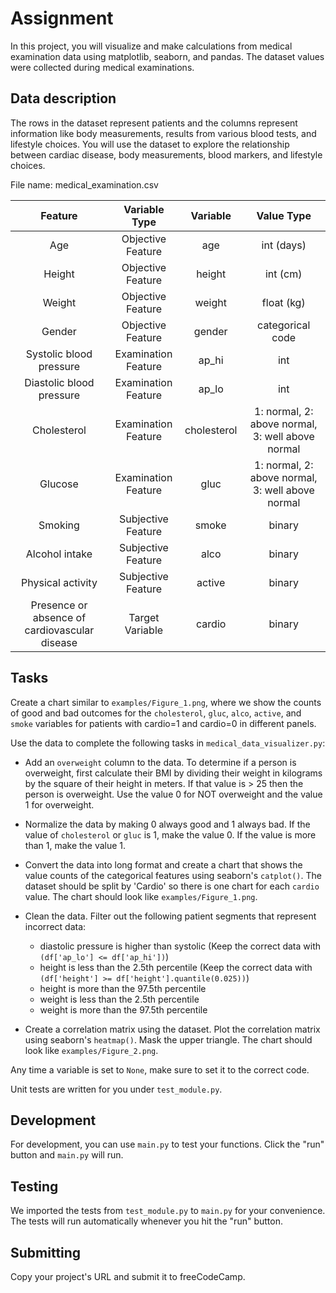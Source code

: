 # Assignment

In this project, you will visualize and make calculations from medical examination data using matplotlib, seaborn, and pandas. The dataset values were collected during medical examinations.

## Data description

The rows in the dataset represent patients and the columns represent information like body measurements, results from various blood tests, and lifestyle choices. You will use the dataset to explore the relationship between cardiac disease, body measurements, blood markers, and lifestyle choices.

File name: medical_examination.csv

|                    Feature                    |    Variable Type    |  Variable   |                    Value Type                    |
| :-------------------------------------------: | :-----------------: | :---------: | :----------------------------------------------: |
|                      Age                      |  Objective Feature  |     age     |                    int (days)                    |
|                    Height                     |  Objective Feature  |   height    |                     int (cm)                     |
|                    Weight                     |  Objective Feature  |   weight    |                    float (kg)                    |
|                    Gender                     |  Objective Feature  |   gender    |                 categorical code                 |
|            Systolic blood pressure            | Examination Feature |    ap_hi    |                       int                        |
|           Diastolic blood pressure            | Examination Feature |    ap_lo    |                       int                        |
|                  Cholesterol                  | Examination Feature | cholesterol | 1: normal, 2: above normal, 3: well above normal |
|                    Glucose                    | Examination Feature |    gluc     | 1: normal, 2: above normal, 3: well above normal |
|                    Smoking                    | Subjective Feature  |    smoke    |                      binary                      |
|                Alcohol intake                 | Subjective Feature  |    alco     |                      binary                      |
|               Physical activity               | Subjective Feature  |   active    |                      binary                      |
| Presence or absence of cardiovascular disease |   Target Variable   |   cardio    |                      binary                      |

## Tasks

Create a chart similar to `examples/Figure_1.png`, where we show the counts of good and bad outcomes for the `cholesterol`, `gluc`, `alco`, `active`, and `smoke` variables for patients with cardio=1 and cardio=0 in different panels.

Use the data to complete the following tasks in `medical_data_visualizer.py`:

* Add an `overweight` column to the data. To determine if a person is overweight, first calculate their BMI by dividing their weight in kilograms by the square of their height in meters. If that value is > 25 then the person is overweight. Use the value 0 for NOT overweight and the value 1 for overweight.
* Normalize the data by making 0 always good and 1 always bad. If the value of `cholesterol` or `gluc` is 1, make the value 0. If the value is more than 1, make the value 1.
* Convert the data into long format and create a chart that shows the value counts of the categorical features using seaborn's `catplot()`. The dataset should be split by 'Cardio' so there is one chart for each `cardio` value. The chart should look like `examples/Figure_1.png`.
* Clean the data. Filter out the following patient segments that represent incorrect data:
  
  * diastolic pressure is higher than systolic (Keep the correct data with `(df['ap_lo'] <= df['ap_hi'])`)
  * height is less than the 2.5th percentile (Keep the correct data with `(df['height'] >= df['height'].quantile(0.025))`)
  * height is more than the 97.5th percentile
  * weight is less than the 2.5th percentile
  * weight is more than the 97.5th percentile
  
* Create a correlation matrix using the dataset. Plot the correlation matrix using seaborn's `heatmap()`. Mask the upper triangle. The chart should look like `examples/Figure_2.png`.

Any time a variable is set to `None`, make sure to set it to the correct code.

Unit tests are written for you under `test_module.py`.

## Development

For development, you can use `main.py` to test your functions. Click the "run" button and `main.py` will run.

## Testing

We imported the tests from `test_module.py` to `main.py` for your convenience. The tests will run automatically whenever you hit the "run" button.

## Submitting

Copy your project's URL and submit it to freeCodeCamp.
